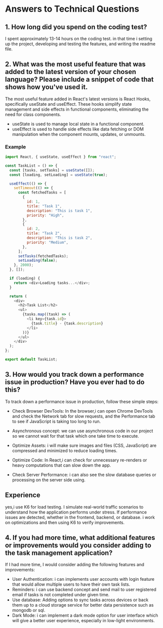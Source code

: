 # Answers to Technical Questions

## 1. How long did you spend on the coding test?

I spent approximately 13-14 hours on the coding test. in that time i setting up the project, developing and testing the features, and writing the readme file.

## 2. What was the most useful feature that was added to the latest version of your chosen language? Please include a snippet of code that shows how you've used it.

The most useful feature added in React's latest versions is React Hooks, specifically useState and useEffect. These hooks simplify state management and side effects in functional components, eliminating the need for class components.

- useState is used to manage local state in a functional component.
- useEffect is used to handle side effects like data fetching or DOM manipulation when the component mounts, updates, or unmounts.

### Example

```javascript
import React, { useState, useEffect } from "react";

const TaskList = () => {
  const [tasks, setTasks] = useState([]);
  const [loading, setLoading] = useState(true);

  useEffect(() => {
    setTimeout(() => {
      const fetchedTasks = [
        {
          id: 1,
          title: "Task 1",
          description: "This is task 1",
          priority: "High",
        },
        {
          id: 2,
          title: "Task 2",
          description: "This is task 2",
          priority: "Medium",
        },
      ];
      setTasks(fetchedTasks);
      setLoading(false);
    }, 2000);
  }, []);

  if (loading) {
    return <div>Loading tasks...</div>;
  }

  return (
    <div>
      <h2>Task List</h2>
      <ul>
        {tasks.map((task) => (
          <li key={task.id}>
            {task.title} - {task.description}
          </li>
        ))}
      </ul>
    </div>
  );
};

export default TaskList;
```

## 3. How would you track down a performance issue in production? Have you ever had to do this?

To track down a performance issue in production, follow these simple steps:

- Check Browser DevTools: In the browser,i can open Chrome DevTools and check the Network tab for slow requests, and the Performance tab to see if JavaScript is taking too long to run.

- Asynchronous concept: we can use asynchronous code in our project so we cannot wait for that task which one take time to execute.

- Optimize Assets: i will make sure images and files (CSS, JavaScript) are compressed and minimized to reduce loading times.

- Optimize Code: In React,i can check for unnecessary re-renders or heavy computations that can slow down the app.

- Check Server Performance: i can also see the slow database queries or processing on the server side using.

## Experience

yes,i use K6 for load testing. I simulate real-world traffic scenarios to understand how the application performs under stress. If performance issues are detected, whether in the frontend, backend, or database. i work on optimizations and then using K6 to verify improvements.

## 4. If you had more time, what additional features or improvements would you consider adding to the task management application?

If I had more time, I would consider adding the following features and improvements:

- User Authentication: i can implements user accounts with login feature that would allow multiple users to have their own task lists.
- Reminders: i can use backend concept and send mail to user registered email if tasks is not completed under given time.
- Use database: Adding options to sync tasks across devices or back them up to a cloud storage service for better data persistence such as mongodb or sql.
- Dark Mode: i can implement a dark mode option for user interface which will give a better user experience, especially in low-light environments.
